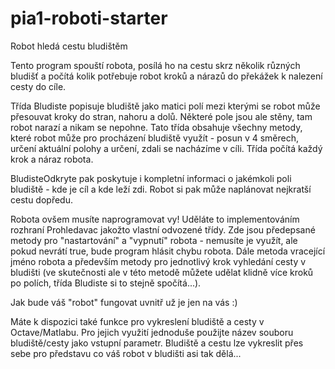 # pia1-roboti-starter
Robot hledá cestu bludištěm

Tento program spouští robota, posílá ho na cestu skrz několik různých bludišť a počítá kolik potřebuje robot kroků a nárazů do překážek k nalezení cesty do cíle.

Třída Bludiste popisuje bludiště jako matici polí mezi kterými se robot může přesouvat kroky do stran, nahoru a dolů. Některé pole jsou ale stěny, tam robot narazí a nikam se nepohne. Tato třída obsahuje všechny metody, které robot může pro procházení bludiště využít - posun v 4 směrech, určení aktuální polohy a určení, zdali se nacházíme v cíli. Třída počítá každý krok a náraz robota.

BludisteOdkryte pak poskytuje i kompletní informaci o jakémkoli poli bludiště - kde je cíl a kde leží zdi. Robot si pak může naplánovat nejkratší cestu dopředu.

Robota ovšem musíte naprogramovat vy! Uděláte to implementováním rozhraní Prohledavac jakožto vlastní odvozené třídy. Zde jsou předepsané metody pro "nastartování" a "vypnutí" robota - nemusíte je využít, ale pokud nevrátí true, bude program hlásit chybu robota. Dále metoda vracející jméno robota a především metody pro jednotlivý krok vyhledání cesty v bludišti (ve skutečnosti ale v této metodě můžete udělat klidně více kroků po polích, třída Bludiste si to stejně spočítá...).

Jak bude váš "robot" fungovat uvnitř už je jen na vás :)

Máte k dispozici také funkce pro vykreslení bludiště a cesty v Octave/Matlabu. Pro jejich využití jednoduše použijte název souboru bludiště/cesty jako vstupní parametr. Bludiště a cestu lze vykreslit přes sebe pro představu co váš robot v bludišti asi tak dělá...
